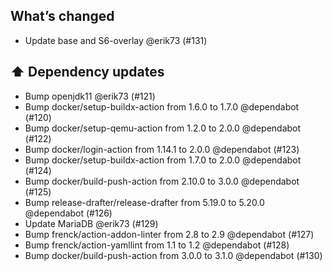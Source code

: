 ## What’s changed

- Update base and S6-overlay @erik73 (#131)

## ⬆️ Dependency updates

- Bump openjdk11 @erik73 (#121)
- Bump docker/setup-buildx-action from 1.6.0 to 1.7.0 @dependabot (#120)
- Bump docker/setup-qemu-action from 1.2.0 to 2.0.0 @dependabot (#122)
- Bump docker/login-action from 1.14.1 to 2.0.0 @dependabot (#123)
- Bump docker/setup-buildx-action from 1.7.0 to 2.0.0 @dependabot (#124)
- Bump docker/build-push-action from 2.10.0 to 3.0.0 @dependabot (#125)
- Bump release-drafter/release-drafter from 5.19.0 to 5.20.0 @dependabot (#126)
- Update MariaDB @erik73 (#129)
- Bump frenck/action-addon-linter from 2.8 to 2.9 @dependabot (#127)
- Bump frenck/action-yamllint from 1.1 to 1.2 @dependabot (#128)
- Bump docker/build-push-action from 3.0.0 to 3.1.0 @dependabot (#130)
